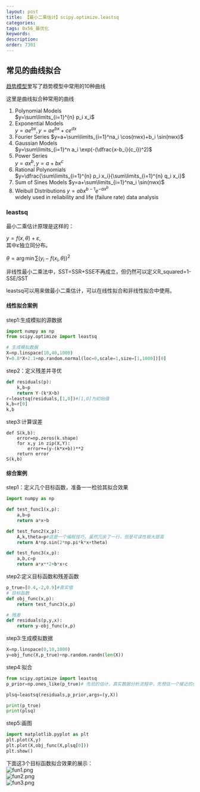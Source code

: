 ```yaml
---
layout: post
title: 【最小二乘估计】scipy.optimize.leastsq
categories:
tags: 0x56_最优化
keywords:
description:
order: 7301
---
```


## 常见的曲线拟合


[趋势模型](http://www.guofei.site/2017/07/06/basictimeseries.html#title2)里写了趋势模型中常用的10种曲线  


这里是曲线拟合种常用的曲线
1. Polynomial Models  
$y=\sum\limits_{i=1}^{n} p_i x_i$
2. Exponential Models  
$y=ae^{bx},y=ae^{bx}+ce^{dx}$  
3. Fourier Series
$y=a+\sum\limits_{i=1}^na_i \cos(nwx)+b_i \sin(nwx)$  
4. Gaussian Models  
$y=\sum\limits_{i=1}^n a_i \exp(-(\dfrac{x-b_i}{c_i})^2)$  
5. Power Series  
$y=ax^b,y=a+bx^c$  
6. Rational Polynomials  
$y=\dfrac{\sum\limits_{i=1}^{n} p_i x_i}{\sum\limits_{i=1}^{n} q_i x_i}$  
7. Sum of Sines Models
$y=a+\sum\limits_{i=1}^na_i \sin(nwx)$
8. Weibull Distributions
$y=abx^{b-1}e^{-ax^b}$  
widely used in reliability and life (failure rate) data analysis








### leastsq
最小二乘估计原理是这样的：  


$y=f(x,\theta)+\varepsilon$,  
其中$\varepsilon$独立同分布。  


$\theta=\arg\min \sum(y_i-f(x_i,\theta))^2$  


非线性最小二乘法中，SST=SSR+SSE不再成立，但仍然可以定义R_squared=1-SSE/SST  


leastsq可以用来做最小二乘估计，可以在线性拟合和非线性拟合中使用。  



#### 线性拟合案例

step1:生成模拟的源数据  
```py
import numpy as np
from scipy.optimize import leastsq

# 生成模拟数据
X=np.linspace(10,40,1000)
Y=0.8*X+2.1+np.random.normal(loc=0,scale=1,size=[1,1000])[0]
```

step2：定义残差并寻优
```py
def residuals(p):
    k,b=p
    return Y-(k*X+b)
r=leastsq(residuals,[1,0])#[1,0]为初始值
k,b=r[0]
k,b
```

step3:计算误差
```
def S(k,b):
    error=np.zeros(k.shape)
    for x,y in zip(X,Y):
        error+=(y-(k*x+b))**2
    return error
S(k,b)
```

#### 综合案例

step1：定义几个目标函数，准备一一检验其拟合效果  

```py
import numpy as np

def test_func1(x,p):
    a,b=p
    return a*x+b

def test_func2(x,p):
    A,k,theta=p#这是一个编程技巧，虽然冗余了一行，但是可读性极大提高
    return A*np.sin(2*np.pi*k*x+theta)

def test_func3(x,p):
    a,b,c=p
    return a*x**2+b*x+c

```

step2:定义目标函数和残差函数
```py
p_true=[0.4,-2,0.9]#真实值
# 目标函数
def obj_func(x,p):
    return test_func3(x,p)

# 残差
def residuals(p,y,x):
    return y-obj_func(x,p)
```

step3:生成模拟数据  
```py
X=np.linspace(0,10,1000)
y=obj_func(X,p_true)+np.random.randn(len(X))


```

step4:拟合
```py
from scipy.optimize import leastsq
p_prior=np.ones_like(p_true)# 先验的估计，真实数据分析流程中，先预估一个接近的值。这里为了测试效果，先验设定为1

plsq=leastsq(residuals,p_prior,args=(y,X))

print(p_true)
print(plsq)
```

step5:画图
```py
import matplotlib.pyplot as plt
plt.plot(X,y)
plt.plot(X,obj_func(X,plsq[0]))
plt.show()
```


下面这3个目标函数拟合效果的展示：  
![fun1.png](/pictures_for_blog/postimg/fun1.png)  
![fun2.png](/pictures_for_blog/postimg/fun2.png)  
![fun3.png](/pictures_for_blog/postimg/fun3.png)  
